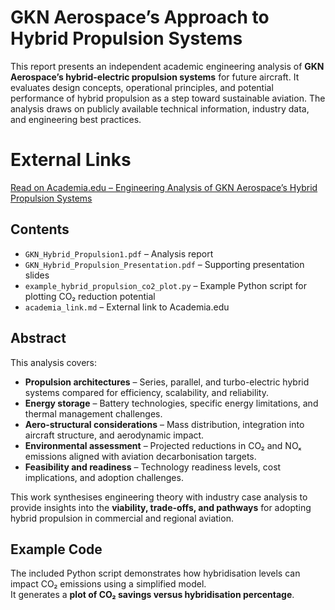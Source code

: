 # GKN Aerospace’s Approach to Hybrid Propulsion Systems

This report presents an independent academic engineering analysis of **GKN Aerospace’s hybrid-electric propulsion systems** for future aircraft. It evaluates design concepts, operational principles, and potential performance of hybrid propulsion as a step toward sustainable aviation. The analysis draws on publicly available technical information, industry data, and engineering best practices.

# External Links

[Read on Academia.edu – Engineering Analysis of GKN Aerospace’s Hybrid Propulsion Systems](https://www.academia.edu/143425510/Engineering_Analysis_of_GKN_Aerospace_s_Hybrid_Propulsion_Systems_for_Next_Generation_Aircraft)

## Contents
- `GKN_Hybrid_Propulsion1.pdf` – Analysis report  
- `GKN_Hybrid_Propulsion_Presentation.pdf` – Supporting presentation slides  
- `example_hybrid_propulsion_co2_plot.py` – Example Python script for plotting CO₂ reduction potential  
- `academia_link.md` – External link to Academia.edu

## Abstract
This analysis covers:
- **Propulsion architectures** – Series, parallel, and turbo-electric hybrid systems compared for efficiency, scalability, and reliability.  
- **Energy storage** – Battery technologies, specific energy limitations, and thermal management challenges.  
- **Aero-structural considerations** – Mass distribution, integration into aircraft structure, and aerodynamic impact.  
- **Environmental assessment** – Projected reductions in CO₂ and NOₓ emissions aligned with aviation decarbonisation targets.  
- **Feasibility and readiness** – Technology readiness levels, cost implications, and adoption challenges.  

This work synthesises engineering theory with industry case analysis to provide insights into the **viability, trade-offs, and pathways** for adopting hybrid propulsion in commercial and regional aviation.

## Example Code
The included Python script demonstrates how hybridisation levels can impact CO₂ emissions using a simplified model.  
It generates a **plot of CO₂ savings versus hybridisation percentage**.  
